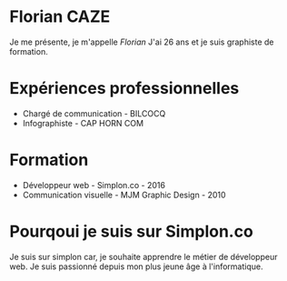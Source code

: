 # Florian CAZE

Je me présente, je m'appelle _Florian_
J'ai 26 ans et je suis graphiste de formation.

# Expériences professionnelles

* Chargé de communication - BILCOCQ
* Infographiste - CAP HORN COM

# Formation

* Développeur web - Simplon.co - 2016
* Communication visuelle - MJM Graphic Design - 2010

# Pourqoui je suis sur Simplon.co

Je suis sur simplon car, je souhaite apprendre le métier de développeur web.
Je suis passionné depuis mon plus jeune âge à l'informatique.
